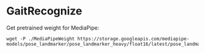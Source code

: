 # GaitRecognize

Get pretrained weight for MediaPipe:

```shell
wget -P ./MediaPipeWeight https://storage.googleapis.com/mediapipe-models/pose_landmarker/pose_landmarker_heavy/float16/latest/pose_landmarker_heavy.task
```

